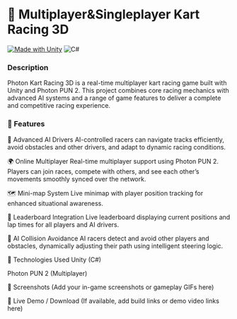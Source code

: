 
# 🏁 Multiplayer&Singleplayer Kart Racing 3D 

[![Made with Unity](https://img.shields.io/badge/Made%20with-Unity-57b9d3.svg?style=for-the-badge&logo=unity)](https://unity3d.com)
![C#](https://img.shields.io/badge/c%23-%23239120.svg?style=for-the-badge&logo=csharp&logoColor=white)

### Description
Photon Kart Racing 3D is a real-time multiplayer kart racing game built with Unity and Photon PUN 2. This project combines core racing mechanics with advanced AI systems and a range of game features to deliver a complete and competitive racing experience.

### 🚀 Features

🧠 Advanced AI Drivers
AI-controlled racers can navigate tracks efficiently, avoid obstacles and other drivers, and adapt to dynamic racing conditions.

🌍 Online Multiplayer
Real-time multiplayer support using Photon PUN 2. Players can join races, compete with others, and see each other’s movements smoothly synced over the network.

🗺️ Mini-map System
Live minimap with player position tracking for enhanced situational awareness.

🥇 Leaderboard Integration
Live leaderboard displaying current positions and lap times for all players and AI drivers.

🚧 AI Collision Avoidance
AI racers detect and avoid other players and obstacles, dynamically adjusting their path using intelligent steering logic.

📂 Technologies Used
Unity (C#)

Photon PUN 2 (Multiplayer)

📸 Screenshots
(Add your in-game screenshots or gameplay GIFs here)

🔗 Live Demo / Download
(If available, add build links or demo video links here)
